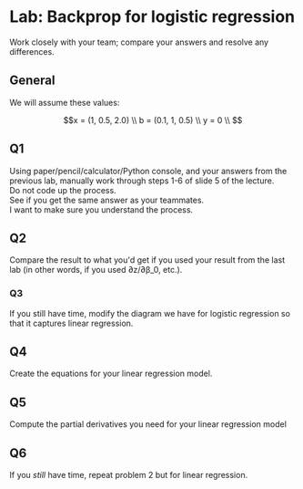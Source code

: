 # Lab: Backprop for logistic regression

Work closely with your team; compare your answers and resolve any differences.

## General

  We will assume these values:

```math
x = (1, 0.5, 2.0) \\
b = (0.1, 1, 0.5) \\
y = 0 \\

```

## Q1
Using paper/pencil/calculator/Python console, and your answers from the previous lab, manually work through steps 1-6 of slide 5 of the lecture.  
Do not code up the process.  
See if you get the same answer as your teammates.  
I want to make sure you understand the process.

## Q2
Compare the result to what you'd get if you used your result from the last lab (in other words, if you used ∂z/∂β_0, etc.).

### Q3
If you still have time, modify the diagram we have for logistic regression so that it captures linear regression.


## Q4
Create the equations for your linear regression model.

## Q5
Compute the partial derivatives you need for your linear regression model

## Q6
If you *still* have time, repeat problem 2 but for linear regression.
